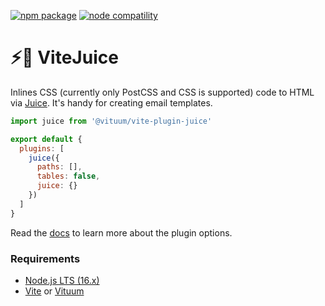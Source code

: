 <a href="https://npmjs.com/package/@vituum/vite-plugin-juice"><img src="https://img.shields.io/npm/v/@vituum/vite-plugin-juice.svg" alt="npm package"></a>
<a href="https://nodejs.org/en/about/releases/"><img src="https://img.shields.io/node/v/@vituum/vite-plugin-juice.svg" alt="node compatility"></a>

# ⚡️🧃 ViteJuice

Inlines CSS (currently only PostCSS and CSS is supported) code to HTML via [Juice](https://github.com/Automattic/juice). It's handy for creating email templates.

```js
import juice from '@vituum/vite-plugin-juice'

export default {
  plugins: [
    juice({ 
      paths: [],
      tables: false,
      juice: {}
    })
  ]
}
```

Read the [docs](https://vituum.dev/config/integrations-options.html#vituum-juice) to learn more about the plugin options.

### Requirements

- [Node.js LTS (16.x)](https://nodejs.org/en/download/)
- [Vite](https://vitejs.dev/) or [Vituum](https://vituum.dev/)

